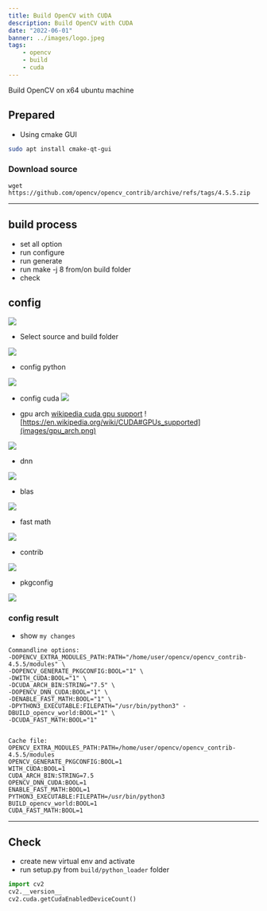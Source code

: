 ```yaml
---
title: Build OpenCV with CUDA
description: Build OpenCV with CUDA
date: "2022-06-01"
banner: ../images/logo.jpeg
tags:
    - opencv
    - build
    - cuda
---
```

Build OpenCV on x64 ubuntu machine

## Prepared
- Using cmake GUI
```bash
sudo apt install cmake-qt-gui
```

### Download source
```
wget https://github.com/opencv/opencv_contrib/archive/refs/tags/4.5.5.zip
```
---

## build process
- set all option
- run configure 
- run generate
- run make -j 8 from/on build folder
- check

## config

![](images/cmakesetup.png)

- Select source and build folder

![](images/source_build_group.png)

- config python

![](images/config_python.png)

- config cuda
![](images/with_cuda.png)

- gpu arch
[wikipedia cuda gpu support](https://en.wikipedia.org/wiki/CUDA#GPUs_supported)
![https://en.wikipedia.org/wiki/CUDA#GPUs_supported](images/gpu_arch.png)


![](images/cuda_config.png)

- dnn

![](images/dnn_cuda.png)

- blas

![](images/cublas.png)

- fast math

![](images/fast_math.png)

- contrib
  
![](images/contrib.png)

- pkgconfig

![](images/pkg_config.png)


### config result
- show `my changes`

```
Commandline options:
-DOPENCV_EXTRA_MODULES_PATH:PATH="/home/user/opencv/opencv_contrib-4.5.5/modules" \
-DOPENCV_GENERATE_PKGCONFIG:BOOL="1" \
-DWITH_CUDA:BOOL="1" \
-DCUDA_ARCH_BIN:STRING="7.5" \
-DOPENCV_DNN_CUDA:BOOL="1" \
-DENABLE_FAST_MATH:BOOL="1" \
-DPYTHON3_EXECUTABLE:FILEPATH="/usr/bin/python3" -DBUILD_opencv_world:BOOL="1" \
-DCUDA_FAST_MATH:BOOL="1" 


Cache file:
OPENCV_EXTRA_MODULES_PATH:PATH=/home/user/opencv/opencv_contrib-4.5.5/modules
OPENCV_GENERATE_PKGCONFIG:BOOL=1
WITH_CUDA:BOOL=1
CUDA_ARCH_BIN:STRING=7.5
OPENCV_DNN_CUDA:BOOL=1
ENABLE_FAST_MATH:BOOL=1
PYTHON3_EXECUTABLE:FILEPATH=/usr/bin/python3
BUILD_opencv_world:BOOL=1
CUDA_FAST_MATH:BOOL=1

```
---



## Check
- create new virtual env and activate
- run setup.py from `build/python_loader` folder


```python
import cv2
cv2.__version__
cv2.cuda.getCudaEnabledDeviceCount()

```
